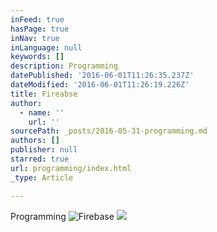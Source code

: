 ```yaml
---
inFeed: true
hasPage: true
inNav: true
inLanguage: null
keywords: []
description: Programming
datePublished: '2016-06-01T11:26:35.237Z'
dateModified: '2016-06-01T11:26:19.226Z'
title: Fireabse
author:
  - name: ''
    url: ''
sourcePath: _posts/2016-05-31-programming.md
authors: []
publisher: null
starred: true
url: programming/index.html
_type: Article

---
```

Programming
![Firebase](https://s3-us-west-2.amazonaws.com/the-grid-img/p/72049d9fb6b1be4006b234673ef7bc191fea3505.png)
![](https://the-grid-user-content.s3-us-west-2.amazonaws.com/c6a75869-e078-416f-b7ef-9614f6587690.jpg)